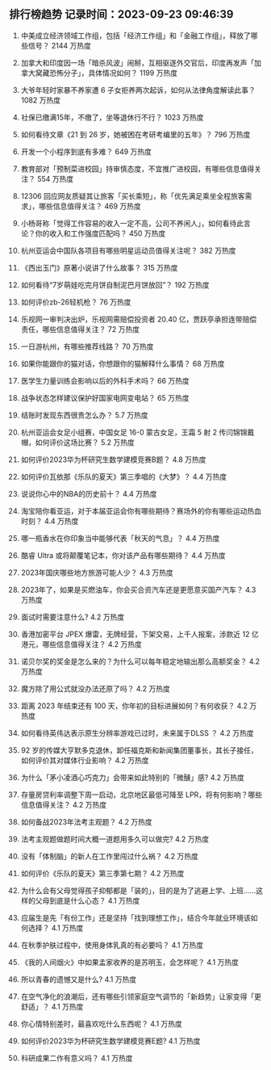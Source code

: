 
## 排行榜趋势 记录时间：2023-09-23 09:46:39
  
  1. 中美成立经济领域工作组，包括「经济工作组」和「金融工作组」，释放了哪些信号？ 2144 万热度
    
  2. 加拿大和印度因一场「暗杀风波」闹掰，互相驱逐外交官后，印度再发声「加拿大窝藏恐怖分子」，具体情况如何？ 1199 万热度
    
  3. 大爷年轻时家暴不养家遭 6 子女拒养两次起诉，如何从法律角度解读此事？ 1082 万热度
    
  4. 社保已缴满15年，不缴了，坐等退休行不行？ 1023 万热度
    
  5. 如何看待文章《21 到 26 岁，她被困在考研考编里的五年》？ 796 万热度
    
  6. 开发一个小程序到底有多难？ 649 万热度
    
  7. 教育部对「预制菜进校园」持审慎态度，不宜推广进校园，有哪些信息值得关注？ 554 万热度
    
  8. 12306 回应网友质疑其让旅客「买长乘短」，称「优先满足乘坐全程旅客需求」，哪些信息值得关注？ 469 万热度
    
  9. 小杨哥称「觉得工作容易的收入一定不高，公司不养闲人」，如何看待此言论？你的收入和工作强度匹配吗？ 450 万热度
    
  10. 杭州亚运会中国队各项目有哪些明星运动员值得关注呢？ 382 万热度
    
  11. 《西出玉门》原著小说讲了什么故事？ 315 万热度
    
  12. 如何看待“7岁萌娃吃完月饼自制泥巴月饼放回”？ 192 万热度
    
  13. 如何评价zb-26轻机枪？ 76 万热度
    
  14. 乐视网一审判决出炉，乐视网需赔偿投资者 20.40 亿，贾跃亭承担连带赔偿责任，哪些信息值得关注？ 72 万热度
    
  15. 一日游杭州，有哪些推荐线路？ 70 万热度
    
  16. 如果你能跟你的猫对话，你想跟你的猫解释什么事情？ 68 万热度
    
  17. 医学生力量训练会影响以后的外科手术吗？ 66 万热度
    
  18. 战争状态怎样建议保护好国家电网变电站？ 65 万热度
    
  19. 结账时发现东西很贵怎么办？ 5.7 万热度
    
  20. 杭州亚运会女足小组赛，中国女足 16-0 蒙古女足，王霜 5 射 2 传闫锦锦戴帽，如何评价这场比赛？ 5.2 万热度
    
  21. 如何评价2023华为杯研究生数学建模竞赛B题？ 4.8 万热度
    
  22. 如何评价瓦依那《乐队的夏天》第三季唱的《大梦》？ 4.4 万热度
    
  23. 说说你心中的NBA的历史前十？ 4.4 万热度
    
  24. 淘宝陪你看亚运，对于本届亚运会你有哪些期待？赛场外的你有哪些运动热血时刻？ 4.4 万热度
    
  25. 哪一瓶香水在你印象当中能够代表「秋天的气息」？ 4.4 万热度
    
  26. 酷睿 Ultra 或将颠覆笔记本，你对该产品有哪些期待？ 4.4 万热度
    
  27. 2023年国庆哪些地方旅游可能人少？ 4.3 万热度
    
  28. 2023年了，如果是买燃油车，你会买合资汽车还是更愿意买国产汽车？ 4.3 万热度
    
  29. 面试时需要注意什么? 4.2 万热度
    
  30. 香港加密平台 JPEX 爆雷，无牌经营，下架交易，上千人报案，涉款近 12 亿港元，哪些信息值得关注？ 4.2 万热度
    
  31. 诺贝尔奖的奖金是怎么来的？为什么可以每年稳定地输出那么高额奖金？ 4.2 万热度
    
  32. 魔方除了用公式就没办法还原了吗？ 4.2 万热度
    
  33. 距离 2023 年结束还有 100 天，你年初的目标进展如何？有何收获？ 4.2 万热度
    
  34. 如何看待英伟达表示原生分辨率游戏已过时，未来属于DLSS ？ 4.2 万热度
    
  35. 92 岁的传媒大亨默多克退休，卸任福克斯和新闻集团董事长，其长子接任，如何评价其对媒体行业影响？ 4.2 万热度
    
  36. 为什么「茅小凌酒心巧克力」会带来如此特别的「微醺」感? 4.2 万热度
    
  37. 存量房贷利率调整下周一启动，北京地区最低可降至 LPR，将有何影响？哪些信息值得关注？ 4.2 万热度
    
  38. 如何备战2023年法考主观题？ 4.2 万热度
    
  39. 法考主观题做题时间大概一道题用多久可以做完? 4.2 万热度
    
  40. 没有「体制脑」的新人在工作里闯过什么祸？ 4.2 万热度
    
  41. 如何评价《乐队的夏天》第三季第七期？ 4.2 万热度
    
  42. 为什么会有父母觉得孩子抑郁都是「装的」，目的是为了逃避上学、上班……这样的父母到底是什么心态？ 4.1 万热度
    
  43. 应届生是先「有份工作」还是坚持「找到理想工作」，结合今年就业环境该如何选择？ 4.1 万热度
    
  44. 在秋季护肤过程中，使用身体乳真的有必要吗？ 4.1 万热度
    
  45. 《我的人间烟火》中如果孟家收养的是苏明玉，会怎样呢？ 4.1 万热度
    
  46. 所以青春的遗憾又是什么? 4.1 万热度
    
  47. 在空气净化的浪潮后，还有哪些引领家庭空气调节的「新趋势」让家变得「更舒适」？ 4.1 万热度
    
  48. 你心情特别差时，最喜欢吃什么东西呢？ 4.1 万热度
    
  49. 如何评价2023华为杯研究生数学建模竞赛E题? 4.1 万热度
    
  50. 科研成果二作有意义吗？ 4.1 万热度
    